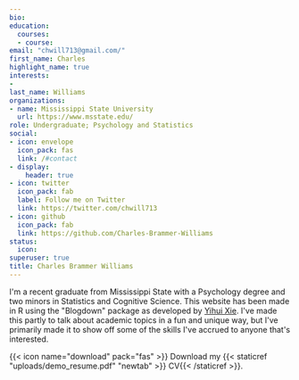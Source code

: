 ```yaml
---
bio: 
education:
  courses:
  - course: 
email: "chwill713@gmail.com/"
first_name: Charles
highlight_name: true
interests:
- 
last_name: Williams
organizations:
- name: Mississippi State University
  url: https://www.msstate.edu/
role: Undergraduate; Psychology and Statistics
social:
- icon: envelope
  icon_pack: fas
  link: /#contact
- display:
    header: true
- icon: twitter
  icon_pack: fab
  label: Follow me on Twitter
  link: https://twitter.com/chwill713
- icon: github
  icon_pack: fab
  link: https://github.com/Charles-Brammer-Williams
status:
  icon: 
superuser: true
title: Charles Brammer Williams
---
```


I'm a recent graduate from Mississippi State with a Psychology degree and two minors in Statistics and Cognitive Science. This website has been made in R using the "Blogdown" package as developed by [Yihui Xie](https://yihui.org/). I've made this partly to talk about academic topics in a fun and unique way, but I've primarily made it to show off some of the skills I've accrued to anyone that's interested. 

{{< icon name="download" pack="fas" >}} Download my {{< staticref "uploads/demo_resume.pdf" "newtab" >}} CV{{< /staticref >}}.